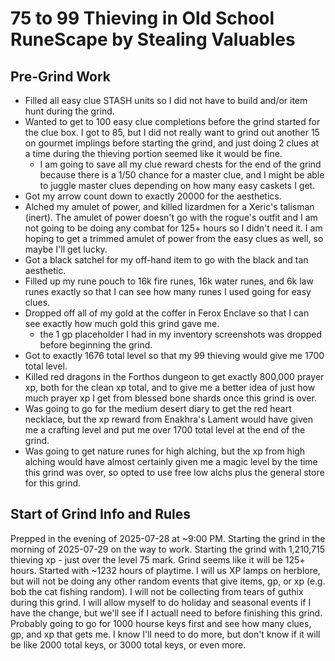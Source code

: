 75 to 99 Thieving in Old School RuneScape by Stealing Valuables
===============================================================

## Pre-Grind Work

+ Filled all easy clue STASH units so I did not have to build and/or item hunt during the grind.
+ Wanted to get to 100 easy clue completions before the grind started for the clue box. I got to 85, but I did not really want to grind out another 15 on gourmet implings before starting the grind, and just doing 2 clues at a time during the thieving portion seemed like it would be fine.
    + I am going to save all my clue reward chests for the end of the grind because there is a 1/50 chance for a master clue, and I might be able to juggle master clues depending on how many easy caskets I get.
+ Got my arrow count down to exactly 20000 for the aesthetics.
+ Alched my amulet of power, and killed lizardmen for a Xeric's talisman (inert). The amulet of power doesn't go with the rogue's outfit and I am not going to be doing any combat for 125+ hours so I didn't need it. I am hoping to get a trimmed amulet of power from the easy clues as well, so maybe I'll get lucky.
+ Got a black satchel for my off-hand item to go with the black and tan aesthetic.
+ Filled up my rune pouch to 16k fire runes, 16k water runes, and 6k law runes exactly so that I can see how many runes I used going for easy clues.
+ Dropped off all of my gold at the coffer in Ferox Enclave so that I can see exactly how much gold this grind gave me.
    + the 1 gp placeholder I had in my inventory screenshots was dropped before beginning the grind.
+ Got to exactly 1676 total level so that my 99 thieving would give me 1700 total level.
+ Killed red dragons in the Forthos dungeon to get exactly 800,000 prayer xp, both for the clean xp total, and to give me a better idea of just how much prayer xp I get from blessed bone shards once this grind is over.
+ Was going to go for the medium desert diary to get the red heart necklace, but the xp reward from Enakhra's Lament would have given me a crafting level and put me over 1700 total level at the end of the grind.
+ Was going to get nature runes for high alching, but the xp from high alching would have almost certainly given me a magic level by the time this grind was over, so opted to use free low alchs plus the general store for this grind.

## Start of Grind Info and Rules

Prepped in the evening of 2025-07-28 at ~9:00 PM.
Starting the grind in the morning of 2025-07-29 on the way to work.
Starting the grind with 1,210,715 thieving xp - just over the level 75 mark.
Grind seems like it will be 125+ hours.
Started with ~1232 hours of playtime.
I will us XP lamps on herblore, but will not be doing any other random events that give items, gp, or xp (e.g. bob the cat fishing random).
I will not be collecting from tears of guthix during this grind.
I will allow myself to do holiday and seasonal events if I have the change, but we'll see if I actuall need to before finishing this grind.
Probably going to go for 1000 hourse keys first and see how many clues, gp, and xp that gets me. I know I'll need to do more, but don't know if it will be like 2000 total keys, or 3000 total keys, or even more.
